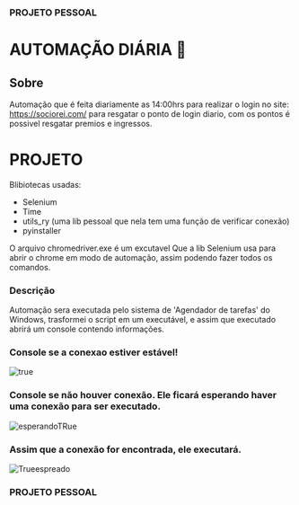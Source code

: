 ### PROJETO PESSOAL
# AUTOMAÇÃO DIÁRIA :diamond_shape_with_a_dot_inside:

## Sobre
Automação que é feita diariamente as 14:00hrs para realizar o login no site: https://sociorei.com/ para resgatar o ponto de login diario, com os pontos é possivel resgatar premios e ingressos.

# PROJETO
Blibiotecas usadas:
- Selenium
- Time
- utils_ry (uma lib pessoal que nela tem uma função de verificar conexão)
- pyinstaller

O arquivo chromedriver.exe é um excutavel Que a lib Selenium usa para abrir o chrome em modo de automação, assim podendo fazer todos os comandos.
 
### Descrição
Automação sera executada pelo sistema de 'Agendador de tarefas' do Windows, trasformei o script em um executável, e assim que executado abrirá um console contendo informações.

### Console se a conexao estiver estável!
![true](https://user-images.githubusercontent.com/94659270/151069457-fc50c770-f7b1-4580-801d-2324f7c2a8f2.png)

### Console se não houver conexão. Ele ficará esperando haver uma conexão para ser executado.
![esperandoTRue](https://user-images.githubusercontent.com/94659270/151069604-33b79101-7568-4c20-aed2-d73defa05a76.png)

### Assim que a conexão for encontrada, ele executará.
![Trueespreado](https://user-images.githubusercontent.com/94659270/151069656-a73ed99a-08e3-4cf7-bc59-8f4e3d0cf7bc.png)
### PROJETO PESSOAL
